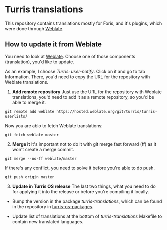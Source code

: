 # Turris translations

This repository contains translations mostly for Foris, and it's plugins, which
were done through [Weblate](https://hosted.weblate.org/projects/turris/).

## How to update it from Weblate

You need to look at [Weblate](https://hosted.weblate.org/projects/turris/). Choose
one of those components (translation), you'd like to update.

As an example, I choose *Turris: user-notify*. Click on it and go to tab
Information. There, you'd need to copy the URL for the repository with Weblate
translations.

1. **Add remote repository**
  Just use the URL for the repository with Weblate translations, you'd need to
  add it as a remote repository, so you'd be able to merge it.
  ```
  git remote add weblate https://hosted.weblate.org/git/turris/turris-userlists/
  ```
  
  Now you are ablo to fetch Weblate translations:
  ```
  git fetch weblate master
  ```


2. **Merge it**
  It's important not to do it with git merge fast forward (ff) as it won't
  create a merge commit.
  ```
  git merge --no-ff weblate/master
  ```
  
  If there's any conflict, you need to solve it before you're able to do push.
  ```
  git push origin master
  ```


3. **Update in Turris OS release**
  The last two things, what you need to do for applying it into the release or
  before you're compiling it locally.
  
  - Bump the version in the package *turris-translations*, which can be found in
    the repository in
    [turris-os-packages](https://gitlab.labs.nic.cz/turris/turris-os-packages/).
  
  - Update list of translations at the bottom of *turris-translations* Makefile to
    contain new translated languages.
